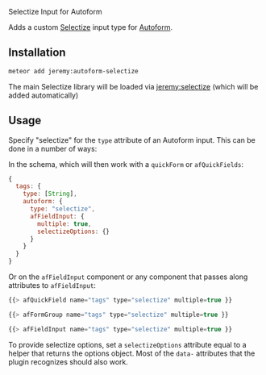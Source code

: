 Selectize Input for Autoform

Adds a custom [Selectize](http://brianreavis.github.io/selectize.js/) input type for [Autoform](https://github.com/aldeed/meteor-autoform). 

## Installation

```bash
meteor add jeremy:autoform-selectize
```
The main Selectize library will be loaded via [jeremy:selectize](https://atmospherejs.com/jeremy/selectize) (which will be added automatically)

## Usage

Specify "selectize" for the `type` attribute of an Autoform input. This can be done in a number of ways:

In the schema, which will then work with a `quickForm` or `afQuickFields`:

```js
{
  tags: {
    type: [String],
    autoform: {
      type: "selectize",
      afFieldInput: {
        multiple: true,
        selectizeOptions: {}
      }
    }
  }
}
```

Or on the `afFieldInput` component or any component that passes along attributes to `afFieldInput`:

```js
{{> afQuickField name="tags" type="selectize" multiple=true }}

{{> afFormGroup name="tags" type="selectize" multiple=true }}

{{> afFieldInput name="tags" type="selectize" multiple=true }}
```

To provide selectize options, set a `selectizeOptions` attribute equal to a helper that returns the options object. Most of the `data-` attributes that the plugin recognizes should also work.

